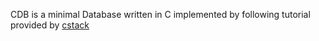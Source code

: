 CDB is a minimal Database written in C implemented by following tutorial provided by [cstack](https://github.com/cstack) 
